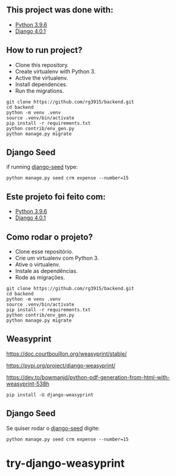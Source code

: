 ## This project was done with:

* [Python 3.9.6](https://www.python.org/)
* [Django 4.0.1](https://www.djangoproject.com/)

## How to run project?

* Clone this repository.
* Create virtualenv with Python 3.
* Active the virtualenv.
* Install dependences.
* Run the migrations.

```
git clone https://github.com/rg3915/backend.git
cd backend
python -m venv .venv
source .venv/bin/activate
pip install -r requirements.txt
python contrib/env_gen.py
python manage.py migrate
```

## Django Seed

if running [django-seed](https://github.com/Brobin/django-seed) type:

```
python manage.py seed crm expense --number=15
```


## Este projeto foi feito com:

* [Python 3.9.6](https://www.python.org/)
* [Django 4.0.1](https://www.djangoproject.com/)

## Como rodar o projeto?

* Clone esse repositório.
* Crie um virtualenv com Python 3.
* Ative o virtualenv.
* Instale as dependências.
* Rode as migrações.

```
git clone https://github.com/rg3915/backend.git
cd backend
python -m venv .venv
source .venv/bin/activate
pip install -r requirements.txt
python contrib/env_gen.py
python manage.py migrate
```

## Weasyprint

https://doc.courtbouillon.org/weasyprint/stable/

https://pypi.org/project/django-weasyprint/

https://dev.to/bowmanjd/python-pdf-generation-from-html-with-weasyprint-538h

```
pip install -U django-weasyprint
```

## Django Seed

Se quiser rodar o [django-seed](https://github.com/Brobin/django-seed) digite:

```
python manage.py seed crm expense --number=15
```
# try-django-weasyprint
